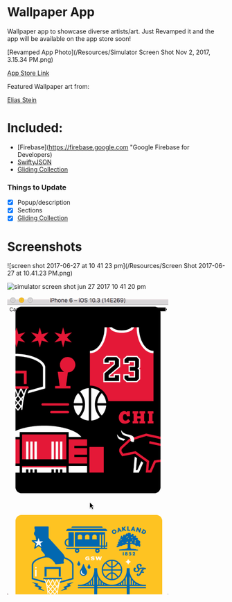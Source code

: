 # Wallpaper App

Wallpaper app to showcase diverse artists/art. Just Revamped it and the app will be available on the app store soon!

[Revamped App Photo](/Resources/Simulator Screen Shot Nov 2, 2017, 3.15.34 PM.png)

[App Store Link]()

Featured Wallpaper art from:

[Elias Stein](https://dribbble.com/elias "Elias Stein on Dribbble")

# Included:

- [Firebase](https://firebase.google.com "Google Firebase for Developers)
- [SwiftyJSON](https://github.com/SwiftyJSON/SwiftyJSON "SwiftyJSON")
- [Gliding Collection](https://github.com/Ramotion/gliding-collection "Gliding Collection")


### Things to Update

- [x] Popup/description
- [x] Sections
- [x] [Gliding Collection](https://github.com/Ramotion/gliding-collection "Gliding Collection")

# Screenshots

![screen shot 2017-06-27 at 10 41 23 pm](/Resources/Screen Shot 2017-06-27 at 10.41.23 PM.png)

![simulator screen shot jun 27 2017 10 41 20 pm](https://user-images.githubusercontent.com/24944725/27619714-2146a722-5b8a-11e7-9d6d-d63ed77aef4d.png)

![Wallpaper Gif](/Resources/wallpaper.gif)



